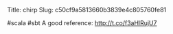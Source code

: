 Title: chirp
Slug: c50cf9a5813660b3839e4c805760fe81

#scala #sbt A good reference: <a href="http://t.co/f3aHlRujU7">http://t.co/f3aHlRujU7</a>
